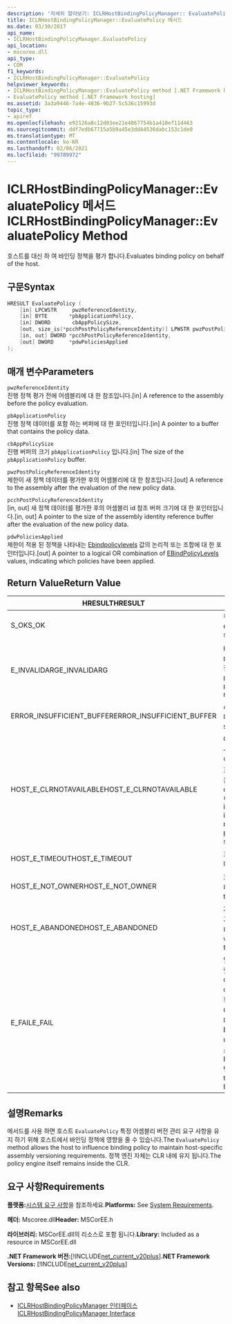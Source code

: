 ```yaml
---
description: '자세히 알아보기: ICLRHostBindingPolicyManager:: EvaluatePolicy 메서드'
title: ICLRHostBindingPolicyManager::EvaluatePolicy 메서드
ms.date: 03/30/2017
api_name:
- ICLRHostBindingPolicyManager.EvaluatePolicy
api_location:
- mscoree.dll
api_type:
- COM
f1_keywords:
- ICLRHostBindingPolicyManager::EvaluatePolicy
helpviewer_keywords:
- ICLRHostBindingPolicyManager::EvaluatePolicy method [.NET Framework hosting]
- EvaluatePolicy method [.NET Framework hosting]
ms.assetid: 3a3a9446-7a4e-4836-9b27-5c536c15993d
topic_type:
- apiref
ms.openlocfilehash: e92126a8c12d03ee21e4867754b1a418ef11d463
ms.sourcegitcommit: ddf7edb67715a5b9a45e3dd44536dabc153c1de0
ms.translationtype: MT
ms.contentlocale: ko-KR
ms.lasthandoff: 02/06/2021
ms.locfileid: "99789972"
---
```

# <a name="iclrhostbindingpolicymanagerevaluatepolicy-method"></a><span data-ttu-id="e903e-103">ICLRHostBindingPolicyManager::EvaluatePolicy 메서드</span><span class="sxs-lookup"><span data-stu-id="e903e-103">ICLRHostBindingPolicyManager::EvaluatePolicy Method</span></span>

<span data-ttu-id="e903e-104">호스트를 대신 하 여 바인딩 정책을 평가 합니다.</span><span class="sxs-lookup"><span data-stu-id="e903e-104">Evaluates binding policy on behalf of the host.</span></span>  
  
## <a name="syntax"></a><span data-ttu-id="e903e-105">구문</span><span class="sxs-lookup"><span data-stu-id="e903e-105">Syntax</span></span>  
  
```cpp  
HRESULT EvaluatePolicy (  
    [in] LPCWSTR     pwzReferenceIdentity,  
    [in] BYTE       *pbApplicationPolicy,  
    [in] DWORD       cbAppPolicySize,  
    [out, size_is(*pcchPostPolicyReferenceIdentity)] LPWSTR pwzPostPolicyReferenceIdentity,  
    [in, out] DWORD *pcchPostPolicyReferenceIdentity,  
    [out] DWORD     *pdwPoliciesApplied  
);  
```  
  
## <a name="parameters"></a><span data-ttu-id="e903e-106">매개 변수</span><span class="sxs-lookup"><span data-stu-id="e903e-106">Parameters</span></span>  

 `pwzReferenceIdentity`  
 <span data-ttu-id="e903e-107">진행 정책 평가 전에 어셈블리에 대 한 참조입니다.</span><span class="sxs-lookup"><span data-stu-id="e903e-107">[in] A reference to the assembly before the policy evaluation.</span></span>  
  
 `pbApplicationPolicy`  
 <span data-ttu-id="e903e-108">진행 정책 데이터를 포함 하는 버퍼에 대 한 포인터입니다.</span><span class="sxs-lookup"><span data-stu-id="e903e-108">[in] A pointer to a buffer that contains the policy data.</span></span>  
  
 `cbAppPolicySize`  
 <span data-ttu-id="e903e-109">진행 버퍼의 크기 `pbApplicationPolicy` 입니다.</span><span class="sxs-lookup"><span data-stu-id="e903e-109">[in] The size of the `pbApplicationPolicy` buffer.</span></span>  
  
 `pwzPostPolicyReferenceIdentity`  
 <span data-ttu-id="e903e-110">제한이 새 정책 데이터를 평가한 후의 어셈블리에 대 한 참조입니다.</span><span class="sxs-lookup"><span data-stu-id="e903e-110">[out] A reference to the assembly after the evaluation of the new policy data.</span></span>  
  
 `pcchPostPolicyReferenceIdentity`  
 <span data-ttu-id="e903e-111">[in, out] 새 정책 데이터를 평가한 후의 어셈블리 id 참조 버퍼 크기에 대 한 포인터입니다.</span><span class="sxs-lookup"><span data-stu-id="e903e-111">[in, out] A pointer to the size of the assembly identity reference buffer after the evaluation of the new policy data.</span></span>  
  
 `pdwPoliciesApplied`  
 <span data-ttu-id="e903e-112">제한이 적용 된 정책을 나타내는 [Ebindpolicylevels](ebindpolicylevels-enumeration.md) 값의 논리적 또는 조합에 대 한 포인터입니다.</span><span class="sxs-lookup"><span data-stu-id="e903e-112">[out] A pointer to a logical OR combination of [EBindPolicyLevels](ebindpolicylevels-enumeration.md) values, indicating which policies have been applied.</span></span>  
  
## <a name="return-value"></a><span data-ttu-id="e903e-113">Return Value</span><span class="sxs-lookup"><span data-stu-id="e903e-113">Return Value</span></span>  
  
|<span data-ttu-id="e903e-114">HRESULT</span><span class="sxs-lookup"><span data-stu-id="e903e-114">HRESULT</span></span>|<span data-ttu-id="e903e-115">설명</span><span class="sxs-lookup"><span data-stu-id="e903e-115">Description</span></span>|  
|-------------|-----------------|  
|<span data-ttu-id="e903e-116">S_OK</span><span class="sxs-lookup"><span data-stu-id="e903e-116">S_OK</span></span>|<span data-ttu-id="e903e-117">평가가 완료 되었습니다.</span><span class="sxs-lookup"><span data-stu-id="e903e-117">The evaluation completed successfully.</span></span>|  
|<span data-ttu-id="e903e-118">E_INVALIDARG</span><span class="sxs-lookup"><span data-stu-id="e903e-118">E_INVALIDARG</span></span>|<span data-ttu-id="e903e-119">`pwzReferenceIdentity`또는 `pbApplicationPolicy` 가 null 참조 인 경우</span><span class="sxs-lookup"><span data-stu-id="e903e-119">Either `pwzReferenceIdentity` or `pbApplicationPolicy` is a null reference.</span></span>|  
|<span data-ttu-id="e903e-120">ERROR_INSUFFICIENT_BUFFER</span><span class="sxs-lookup"><span data-stu-id="e903e-120">ERROR_INSUFFICIENT_BUFFER</span></span>|<span data-ttu-id="e903e-121">`cbAppPolicySize`가 너무 작습니다.</span><span class="sxs-lookup"><span data-stu-id="e903e-121">`cbAppPolicySize` is too small.</span></span>|  
|<span data-ttu-id="e903e-122">HOST_E_CLRNOTAVAILABLE</span><span class="sxs-lookup"><span data-stu-id="e903e-122">HOST_E_CLRNOTAVAILABLE</span></span>|<span data-ttu-id="e903e-123">CLR (공용 언어 런타임)이 프로세스에 로드 되지 않았거나 CLR이 관리 코드를 실행할 수 없거나 호출을 성공적으로 처리할 수 없는 상태에 있습니다.</span><span class="sxs-lookup"><span data-stu-id="e903e-123">The common language runtime (CLR) has not been loaded into a process, or the CLR is in a state in which it cannot run managed code or process the call successfully.</span></span>|  
|<span data-ttu-id="e903e-124">HOST_E_TIMEOUT</span><span class="sxs-lookup"><span data-stu-id="e903e-124">HOST_E_TIMEOUT</span></span>|<span data-ttu-id="e903e-125">호출 시간이 초과 되었습니다.</span><span class="sxs-lookup"><span data-stu-id="e903e-125">The call timed out.</span></span>|  
|<span data-ttu-id="e903e-126">HOST_E_NOT_OWNER</span><span class="sxs-lookup"><span data-stu-id="e903e-126">HOST_E_NOT_OWNER</span></span>|<span data-ttu-id="e903e-127">호출자가 잠금을 소유 하지 않습니다.</span><span class="sxs-lookup"><span data-stu-id="e903e-127">The caller does not own the lock.</span></span>|  
|<span data-ttu-id="e903e-128">HOST_E_ABANDONED</span><span class="sxs-lookup"><span data-stu-id="e903e-128">HOST_E_ABANDONED</span></span>|<span data-ttu-id="e903e-129">차단 된 스레드나 파이버에서 대기 하는 동안 이벤트를 취소 했습니다.</span><span class="sxs-lookup"><span data-stu-id="e903e-129">An event was canceled while a blocked thread or fiber was waiting on it.</span></span>|  
|<span data-ttu-id="e903e-130">E_FAIL</span><span class="sxs-lookup"><span data-stu-id="e903e-130">E_FAIL</span></span>|<span data-ttu-id="e903e-131">알 수 없는 치명적인 오류가 발생 했습니다.</span><span class="sxs-lookup"><span data-stu-id="e903e-131">An unknown catastrophic failure occurred.</span></span> <span data-ttu-id="e903e-132">메서드가 E_FAIL 반환 된 후에는 프로세스 내에서 CLR을 더 이상 사용할 수 없습니다.</span><span class="sxs-lookup"><span data-stu-id="e903e-132">After a method returns E_FAIL, the CLR is no longer usable within the process.</span></span> <span data-ttu-id="e903e-133">호스팅 메서드를 이후에 호출 하면 HOST_E_CLRNOTAVAILABLE 반환 됩니다.</span><span class="sxs-lookup"><span data-stu-id="e903e-133">Subsequent calls to hosting methods return HOST_E_CLRNOTAVAILABLE.</span></span>|  
  
## <a name="remarks"></a><span data-ttu-id="e903e-134">설명</span><span class="sxs-lookup"><span data-stu-id="e903e-134">Remarks</span></span>  

 <span data-ttu-id="e903e-135">메서드를 사용 하면 호스트 `EvaluatePolicy` 특정 어셈블리 버전 관리 요구 사항을 유지 하기 위해 호스트에서 바인딩 정책에 영향을 줄 수 있습니다.</span><span class="sxs-lookup"><span data-stu-id="e903e-135">The `EvaluatePolicy` method allows the host to influence binding policy to maintain host-specific assembly versioning requirements.</span></span> <span data-ttu-id="e903e-136">정책 엔진 자체는 CLR 내에 유지 됩니다.</span><span class="sxs-lookup"><span data-stu-id="e903e-136">The policy engine itself remains inside the CLR.</span></span>  
  
## <a name="requirements"></a><span data-ttu-id="e903e-137">요구 사항</span><span class="sxs-lookup"><span data-stu-id="e903e-137">Requirements</span></span>  

 <span data-ttu-id="e903e-138">**플랫폼:**[시스템 요구 사항](../../get-started/system-requirements.md)을 참조하세요.</span><span class="sxs-lookup"><span data-stu-id="e903e-138">**Platforms:** See [System Requirements](../../get-started/system-requirements.md).</span></span>  
  
 <span data-ttu-id="e903e-139">**헤더:** Mscoree.dll</span><span class="sxs-lookup"><span data-stu-id="e903e-139">**Header:** MSCorEE.h</span></span>  
  
 <span data-ttu-id="e903e-140">**라이브러리:** MSCorEE.dll의 리소스로 포함 됩니다.</span><span class="sxs-lookup"><span data-stu-id="e903e-140">**Library:** Included as a resource in MSCorEE.dll</span></span>  
  
 <span data-ttu-id="e903e-141">**.NET Framework 버전:**[!INCLUDE[net_current_v20plus](../../../../includes/net-current-v20plus-md.md)]</span><span class="sxs-lookup"><span data-stu-id="e903e-141">**.NET Framework Versions:** [!INCLUDE[net_current_v20plus](../../../../includes/net-current-v20plus-md.md)]</span></span>  
  
## <a name="see-also"></a><span data-ttu-id="e903e-142">참고 항목</span><span class="sxs-lookup"><span data-stu-id="e903e-142">See also</span></span>

- [<span data-ttu-id="e903e-143">ICLRHostBindingPolicyManager 인터페이스</span><span class="sxs-lookup"><span data-stu-id="e903e-143">ICLRHostBindingPolicyManager Interface</span></span>](iclrhostbindingpolicymanager-interface.md)
